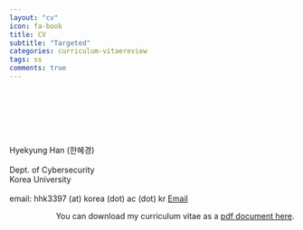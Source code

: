 ```yaml
---  
layout: "cv"
icon: fa-book
title: CV  
subtitle: "Targeted"  
categories: curriculum-vitaereview  
tags: ss
comments: true  
---  
```


<header>
  </header>

<div class="row margin-minus padding0">
  <div class="3u 12u$(mobile) margin0">
    <a href="#" class="image fit"><img src="{{ 'assets/img/me.jpg' | relative_url }}" alt="" /></a>
    <header>
    </header>
  </div>
  <div class="4u 12u$(mobile)" align="left">
    <name-bold>Hyekyung Han (한혜경)</name-bold><br><br>
      Dept. of Cybersecurity <br>
      Korea University <br><br>
      email: hhk3397 (at) korea (dot) ac (dot) kr
      <a href="mailto:hhk3397@korea.ac.kr" class="icon fa-envelope"><span class="label">Email</span></a>
  </div>
</div>
<div>
  <p align="right">
    You can download my curriculum vitae as a <a class=aboutme href="assets/files/test.pdf">pdf document here</a>.
  </p>
</div>
